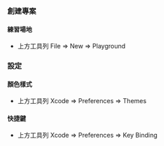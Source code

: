 ### 創建專案

#### 練習場地

- 上方工具列 File => New => Playground



### 設定

#### 顏色樣式

- 上方工具列 Xcode => Preferences => Themes

#### 快捷鍵

- 上方工具列 Xcode => Preferences => Key Binding


